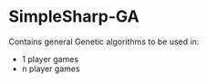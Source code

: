 # SimpleSharp-GA

Contains general Genetic algorithms to be used in:

- 1 player games
- n player games
